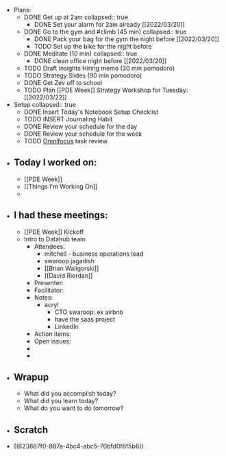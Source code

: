 - Plans:
	- DONE Get up at 2am
	  collapsed:: true
		- DONE Set your alarm for 2am already [[2022/03/20]]
	- DONE Go to the gym and #climb (45 min)
	  collapsed:: true
		- DONE Pack your bag for the gym the night before [[2022/03/20]]
		- TODO Set up the bike for the night before
	- DONE Meditate (10 min)
	  collapsed:: true
		- DONE clean office night before [[2022/03/20]]
	- TODO Draft Insights Hiring memo (30 min pomodoro)
	- TODO Strategy Slides (90 min pomodoro)
	- DONE Get Zev off to school
	- TODO Plan [[PDE Week]] Strategy Workshop for Tuesday: [[2022/03/22]]
- Setup
  collapsed:: true
	- DONE Insert Today's Notebook Setup Checklist
	- TODO INSERT Journaling Habit
	- DONE Review your schedule for the day
	- DONE Review your schedule for the week
	- TODO [Omnifocus](omnifocus://) task review
- ## Today I worked on:
	- [[PDE Week]]
	- [[Things I'm Working On]]
	-
- ## I had these meetings:
	- [[PDE Week]] Kickoff
	- Intro to Datahub team
		- Attendees:
			- mitchell - business operations lead
			- swaroop jagadish
			- [[Brian Waligorski]]
			- [[David Riordan]]
		- Presenter:
		- Facilitator:
		- Notes:
			- acryl
				- CTO swaroop: ex airbnb
				- have the saas project
				- LinkedIn
		- Action items:
		- Open issues:
		-
		-
- ## Wrapup
	- What did you accomplish today?
	- What did you learn today?
	- What do you want to do tomorrow?
- ## Scratch
- ((623887f0-887a-4bc4-abc5-70bfd0f6f5b6))
